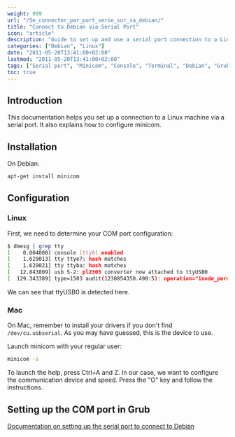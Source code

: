 ```yaml
---
weight: 999
url: "/Se_connecter_par_port_serie_sur_sa_debian/"
title: "Connect to Debian via Serial Port"
icon: "article"
description: "Guide to set up and use a serial port connection to a Linux machine, including minicom configuration and Grub setup."
categories: ["Debian", "Linux"]
date: "2011-05-20T13:41:00+02:00"
lastmod: "2011-05-20T13:41:00+02:00"
tags: ["Serial port", "Minicom", "Console", "Terminal", "Debian", "Grub"]
toc: true
---
```


## Introduction

This documentation helps you set up a connection to a Linux machine via a serial port. It also explains how to configure minicom.

## Installation

On Debian:

```bash
apt-get install minicom
```

## Configuration

### Linux

First, we need to determine your COM port configuration:

```bash
$ dmesg | grep tty
[    0.004000] console [tty0] enabled
[    1.629013] tty ttye7: hash matches
[    1.629021] tty ttyba: hash matches
[   12.843809] usb 5-2: pl2303 converter now attached to ttyUSB0
[  129.343389] type=1503 audit(1230854350.490:5): operation="inode_permission" requested_mask="w::" denied_mask="w::" fsuid=0 name="/dev/ttyUSB0" pid=6609 profile="/usr/sbin/cupsd"
```

We can see that ttyUSB0 is detected here.

### Mac

On Mac, remember to install your drivers if you don't find `/dev/cu.usbserial`. As you may have guessed, this is the device to use.

Launch minicom with your regular user:

```bash
minicom -s
```

To launch the help, press Ctrl+A and Z. In our case, we want to configure the communication device and speed. Press the "O" key and follow the instructions.

## Setting up the COM port in Grub

[Documentation on setting up the serial port to connect to Debian](/pdf/linuxserialconsole.pdf)
